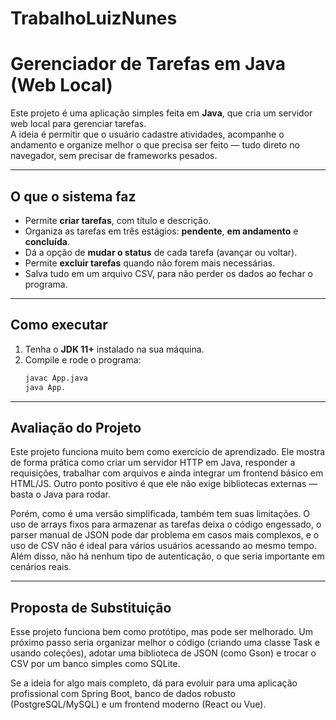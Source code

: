 # TrabalhoLuizNunes

# Gerenciador de Tarefas em Java (Web Local)

Este projeto é uma aplicação simples feita em **Java**, que cria um servidor web local para gerenciar tarefas.  
A ideia é permitir que o usuário cadastre atividades, acompanhe o andamento e organize melhor o que precisa ser feito — tudo direto no navegador, sem precisar de frameworks pesados.

---

## O que o sistema faz
- Permite **criar tarefas**, com título e descrição.
- Organiza as tarefas em três estágios: **pendente**, **em andamento** e **concluída**.
- Dá a opção de **mudar o status** de cada tarefa (avançar ou voltar).
- Permite **excluir tarefas** quando não forem mais necessárias.
- Salva tudo em um arquivo CSV, para não perder os dados ao fechar o programa.

---

## Como executar
1. Tenha o **JDK 11+** instalado na sua máquina.
2. Compile e rode o programa:
   ```bash
   javac App.java
   java App.
   
---
##  Avaliação do Projeto

Este projeto funciona muito bem como exercício de aprendizado. Ele mostra de forma prática como criar um servidor HTTP em Java, responder a requisições, trabalhar com arquivos e ainda integrar um frontend básico em HTML/JS. Outro ponto positivo é que ele não exige bibliotecas externas — basta o Java para rodar.

Porém, como é uma versão simplificada, também tem suas limitações. O uso de arrays fixos para armazenar as tarefas deixa o código engessado, o parser manual de JSON pode dar problema em casos mais complexos, e o uso de CSV não é ideal para vários usuários acessando ao mesmo tempo. Além disso, não há nenhum tipo de autenticação, o que seria importante em cenários reais.

---
## Proposta de Substituição
Esse projeto funciona bem como protótipo, mas pode ser melhorado.
Um próximo passo seria organizar melhor o código (criando uma classe Task e usando coleções), adotar uma biblioteca de JSON (como Gson) e trocar o CSV por um banco simples como SQLite.

Se a ideia for algo mais completo, dá para evoluir para uma aplicação profissional com Spring Boot, banco de dados robusto (PostgreSQL/MySQL) e um frontend moderno (React ou Vue).
